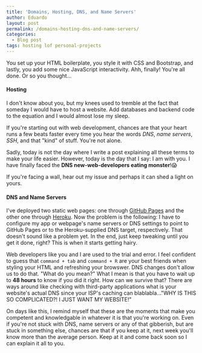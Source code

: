 ```yaml
---
title: 'Domains, Hosting, DNS, and Name Servers'
author: Eduardo
layout: post
permalink: /domains-hosting-dns-and-name-servers/
categories:
  - Blog post
tags: hosting lof personal-projects
---
```


You set up your HTML boilerplate, you style it with CSS and Bootstrap, and lastly, you add some nice JavaScript interactivity. Ahh, finally! You're all done. Or so you thought...

#### Hosting
I don't know about you, but my knees used to tremble at the fact that someday I would have to host a website. Add databases and backend code to the equation and I would almost lose my sleep.

If you're starting out with web development, chances are that your heart runs a few beats faster every time you hear the words *DNS*, *name servers*, *SSH*, and that "kind" of stuff. You're not alone.

Sadly, today is not the day where I write a post explaining all these terms to make your life easier. However, today is the day that I say: I am with you. I have finally faced the **DNS new-web-developers eating monster**!😱

If you're facing a wall, hear out my issue and perhaps it can shed a light on yours.

#### DNS and Name Servers
I've deployed two static web pages: one through [GitHub Pages](https://pages.github.com/) and the other one through [Heroku](https://heroku.com). Now the problem is the following: I have to configure my app or webpage's name servers or DNS settings to point to GitHub Pages or to the Heroku-supplied DNS target, respectively. That doesn't sound like a problem yet. In the end, just keep tweaking until you get it done, right? This is when it starts getting hairy.

Web developers like you and I are used to the trial and error. I feel confident to guess that `command + tab` and `command + R` are your best friends when styling your HTML and refreshing your browswer. DNS changes don't allow us to do that. "What do you mean?" What I mean is that you have to wait up to **48 hours** to know if you did it right. How can we survive that? There are ways around like checking with third-party applications what is your website's actual DNS since your ISP's caching can blablabla..."WHY IS THIS SO COMPLICATED?! I JUST WANT MY WEBSITE!"

On days like this, I remind myself that these are the moments that make you competent and knowledgable in whatever it is that you're working on. Even if you're not stuck with DNS, name servers or any of that gibberish, but are stuck in something else, chances are that if you keep at it, next week you'll know more than the average person. Keep at it and come back soon so I can explain it all to you.